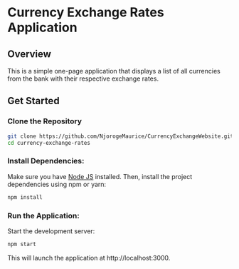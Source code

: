 # Currency Exchange Rates Application

## Overview

This is a simple one-page application that displays a list of all currencies from the bank with their respective exchange rates. 

## Get Started

### Clone the Repository

```bash
git clone https://github.com/NjorogeMaurice/CurrencyExchangeWebsite.git
cd currency-exchange-rates
```

### Install Dependencies:

Make sure you have [Node JS](https://nodejs.org/en) installed. Then, install the project dependencies using npm or yarn:

```bash
npm install
```

### Run the Application:

Start the development server:

```bash
npm start
```

This will launch the application at http://localhost:3000.


